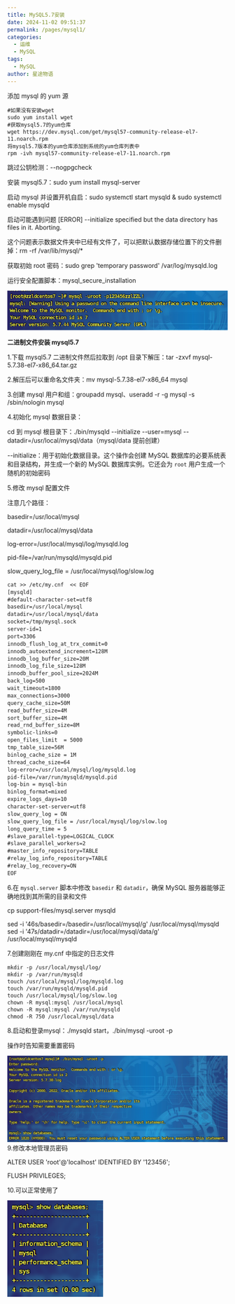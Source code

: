 ```yaml
---
title: MySQL5.7安装
date: 2024-11-02 09:51:37
permalink: /pages/mysql1/
categories:
  - 运维
  - MySQL
tags:
  - MySQL
author: 星途物语
---
```

添加 mysql 的 yum 源

```
#如果没有安装wget
sudo yum install wget
#获取mysql5.7的yum仓库
wget https://dev.mysql.com/get/mysql57-community-release-el7-11.noarch.rpm
将mysql5.7版本的yum仓库添加到系统的yum仓库列表中
rpm -ivh mysql57-community-release-el7-11.noarch.rpm
```

跳过公钥检测：--nogpgcheck

安装 mysql5.7：sudo yum install mysql-server

启动 mysql 并设置开机自启：sudo systemctl start mysqld & sudo systemctl enable mysqld

启动可能遇到问题  [ERROR] --initialize specified but the data directory has files in it. Aborting.

这个问题表示数据文件夹中已经有文件了，可以把默认数据存储位置下的文件删掉：rm -rf /var/lib/mysql/*

获取初始 root 密码：sudo grep 'temporary password' /var/log/mysqld.log

运行安全配置脚本：mysql_secure_installation

 <img src="img\image-20240812135219510.png" alt="image-20240812135219510" style="zoom:80%;" />

**二进制文件安装 mysql5.7**

1.下载 mysql5.7 二进制文件然后拉取到 /opt 目录下解压：tar -zxvf mysql-5.7.38-el7-x86_64.tar.gz

2.解压后可以重命名文件夹：mv mysql-5.7.38-el7-x86_64 mysql

3.创建 mysql 用户和组：groupadd mysql、useradd -r -g mysql -s /sbin/nologin mysql

4.初始化 mysql 数据目录：

cd 到 mysql 根目录下：./bin/mysqld --initialize --user=mysql --datadir=/usr/local/mysql/data（mysql/data 提前创建）

--initialize：用于初始化数据目录。这个操作会创建 MySQL 数据库的必要系统表和目录结构，并生成一个新的 MySQL 数据库实例。它还会为 `root` 用户生成一个随机的初始密码

5.修改 mysql 配置文件

注意几个路径：

basedir=/usr/local/mysql

datadir=/usr/local/mysql/data

log-error=/usr/local/mysql/log/mysqld.log

pid-file=/var/run/mysqld/mysqld.pid

slow_query_log_file = /usr/local/mysql/log/slow.log

```tex
cat >> /etc/my.cnf  << EOF
[mysqld]
#default-character-set=utf8
basedir=/usr/local/mysql
datadir=/usr/local/mysql/data
socket=/tmp/mysql.sock
server-id=1
port=3306
innodb_flush_log_at_trx_commit=0
innodb_autoextend_increment=128M
innodb_log_buffer_size=20M
innodb_log_file_size=128M
innodb_buffer_pool_size=2024M
back_log=500
wait_timeout=1800
max_connections=3000
query_cache_size=50M
read_buffer_size=4M
sort_buffer_size=4M
read_rnd_buffer_size=8M
symbolic-links=0
open_files_limit  = 5000
tmp_table_size=56M
binlog_cache_size = 1M
thread_cache_size=64
log-error=/usr/local/mysql/log/mysqld.log
pid-file=/var/run/mysqld/mysqld.pid
log-bin = mysql-bin
binlog_format=mixed
expire_logs_days=10
character-set-server=utf8
slow_query_log = ON
slow_query_log_file = /usr/local/mysql/log/slow.log
long_query_time = 5
#slave_parallel-type=LOGICAL_CLOCK
#slave_parallel_workers=2
#master_info_repository=TABLE
#relay_log_info_repository=TABLE
#relay_log_recovery=ON
EOF
```

6.在 `mysql.server` 脚本中修改 `basedir` 和 `datadir`，确保 MySQL 服务器能够正确地找到其所需的目录和文件

cp support-files/mysql.server mysqld

sed -i '46s/basedir=/basedir=\/usr\/local\/mysql/g' /usr/local/mysql/mysqld
sed -i '47s/datadir=/datadir=\/usr\/local\/mysql\/data/g' /usr/local/mysql/mysqld

7.创建刚刚在 my.cnf 中指定的日志文件

```shell
mkdir -p /usr/local/mysql/log/
mkdir -p /var/run/mysqld
touch /usr/local/mysql/log/mysqld.log
touch /var/run/mysqld/mysqld.pid
touch /usr/local/mysql/log/slow.log
chown -R mysql:mysql /usr/local/mysql
chown -R mysql:mysql /var/run/mysqld
chmod -R 750 /usr/local/mysql/data
```

8.启动和登录mysql：./mysqld start，./bin/mysql -uroot -p

操作时告知需要重置密码

 <img src="img\image-20240812170343154.png" alt="image-20240812170343154" style="zoom:80%;" />9.修改本地管理员密码

ALTER USER 'root'@'localhost' IDENTIFIED BY '123456';

FLUSH PRIVILEGES;

10.可以正常使用了

 <img src="img\image-20240812173520601.png" alt="image-20240812173520601" style="zoom:80%;" />